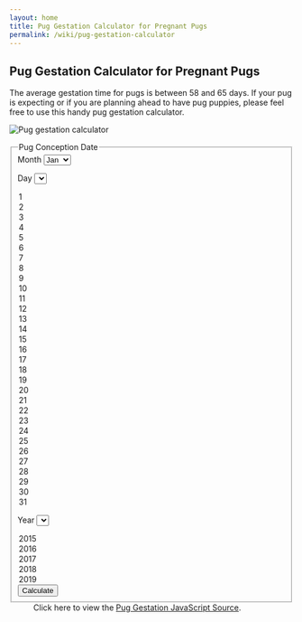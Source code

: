 ```yaml
---
layout: home
title: Pug Gestation Calculator for Pregnant Pugs
permalink: /wiki/pug-gestation-calculator
---
```


## Pug Gestation Calculator for Pregnant Pugs

The average gestation time for pugs is between 58 and 65 days. If your pug is expecting or if you are planning ahead to have pug puppies, please feel free to use this handy pug gestation calculator.

![Pug gestation calculator](pug-gestation-calculator.jpg)

<html>
<fieldset>
<legend>Pug Conception Date</legend>
<label>Month</label>
<select id="month">
<option value="1">Jan</option>
<option value="2">Feb</option>
<option value="3">Mar</option>
<option value="4">Apr</option>
<option value="5">May</option>
<option value="6">Jun</option>
<option value="7">Jul</option>
<option value="8">Aug</option>
<option value="9">Sep</option>
<option value="10">Oct</option>
<option value="11">Nov</option>
<option value="12">Dec</option>
</select>

<label>Day</label>
<select id="day">
<option value="1">1</option>
<option value="2">2</option>
<option value="3">3</option>
<option value="4">4</option>
<option value="5">5</option>
<option value="6">6</option>
<option value="7">7</option>
<option value="8">8</option>
<option value="9">9</option>
<option value="10">10</option>
<option value="11">11</option>
<option value="12">12</option>
<option value="13">13</option>
<option value="14">14</option>
<option value="15">15</option>
<option value="16">16</option>
<option value="17">17</option>
<option value="18">18</option>
<option value="19">19</option>
<option value="20">20</option>
<option value="21">21</option>
<option value="22">22</option>
<option value="23">23</option>
<option value="24">24</option>
<option value="25">25</option>
<option value="26">26</option>
<option value="27">27</option>
<option value="28">28</option>
<option value="29">29</option>
<option value="30">30</option>
<option value="31">31</option>
</select>

<label>Year</label>
<select id="year">
<option value="2015">2015</option>
<option value="2016">2016</option>
<option value="2017">2017</option>
<option value="2018">2018</option>
<option value="2019">2019</option>
</select>


<input type="button" value="Calculate" onclick="showResults();">

</fieldset>
<div id="results">

</div>

<div style="text-align:center;width: 90%;">
<div class="smallFont">
Click here to view the <a href="../downloads/pugGestationSource.txt">Pug Gestation JavaScript Source</a>.
</div>
</div>
<script>
function showResults(){
	var d = getDateFromForm();
	var out = "<h2>Results</h2>";
	out +="<p class=\"withBox\">Be ready to take care of new pug puppies anywhere from  ";
	out += formatDateMonthDDYYYY(addDays(d,58)) +" to ";
	out += formatDateMonthDDYYYY(addDays(d,65)) +".  Congratulations!</p>";
	document.getElementById('results').innerHTML=out;
}

function addDays(date, increment) {
	return new Date(date.getTime() + increment*24*60*60*1000);
}

function getDateFromForm(){
	var year = document.getElementById('year').value;
	var month = document.getElementById('month').selectedIndex;
	var day = document.getElementById('day').value;
	return new Date(year,month,day);
}

function toArray() {
     for (i = 0; i<toArray.arguments.length; i++)
          this[i + 1] = toArray.arguments[i];
}

function formatDateMonthDDYYYY(date){
	var months = new toArray('January','February','March',
	    'April','May','June','July','August','September',
	    'October','November','December');

	var day  = date.getDate();
	var month = date.getMonth() + 1;
	var yy = date.getYear();
	var year = (yy < 1000) ? yy + 1900 : yy;
	return months[month] + " " +day+", "+ year;
}
</script>
</div>
</html>
